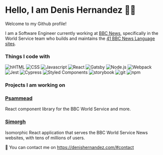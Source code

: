 # Hello, I am Denis Hernandez 👋🏻

Welcome to my Github profile!

I am a Software Engineer currently working at <a href="https://www.bbc.co.uk/news" target="_blank">BBC News</a>, specifically in the World Service team who builds and maintains the <a href="https://www.bbc.co.uk/ws/languages">41 BBC News Language sites</a>.

<h3>Things I code with</h3>
<p>
  <img alt="hHTML" src="https://img.shields.io/badge/-HTML-E34F26?style=flat&logo=html5&logoColor=white" />
  <img alt="CSS" src="https://img.shields.io/badge/-CSS-264DE4?style=flat&logo=css3&logoColor=white" />
  <img alt="Javascript" src="https://img.shields.io/badge/-Javascript-F7DF1E?style=flat&logo=javascript&logoColor=white" />
  <img alt="React" src="https://img.shields.io/badge/-React-45b8d8?style=flat&logo=react&logoColor=white" />
  <img alt="Gatsby" src="https://img.shields.io/badge/-Gatsby-764ABC?style=flat&logo=gatsby&logoColor=white" /> 
  <img alt="Node.js" src="https://img.shields.io/badge/-Node.js-43853d?style=flat&logo=node.js&logoColor=white" />
  <img alt="Webpack" src="https://img.shields.io/badge/-Webpack-8DD6F9?style=flat&logo=webpack&logoColor=white" />
  <img alt="Jest" src="https://img.shields.io/badge/-Jest-C21325?style=flat&logo=jest&logoColor=white" />
  <img alt="Cypress" src="https://img.shields.io/badge/-Cypress-17202C?style=flat&logo=cypress&logoColor=white" />
  <img alt="Styled Components" src="https://img.shields.io/badge/-StyledComponents-DB7093?style=flat&logo=styled-components&logoColor=white" />
  <img alt="storybook" src="https://img.shields.io/badge/-Storybook-FF4785?style=flat&logo=storybook&logoColor=white" />
  <img alt="git" src="https://img.shields.io/badge/-Git-F05032?style=flat&logo=git&logoColor=white" />
  <img alt="npm" src="https://img.shields.io/badge/-NPM-CB3837?style=flat&logo=npm&logoColor=white" />

</p>

<h3>Projects I am working on</h3>
<h3><a href="https://github.com/bbc/psammead">Psammead</a></h3>
<p>React component library for the BBC World Service and more.</p>
<h3><a  href="https://github.com/bbc/simorgh">Simorgh</a></h3>
<p>Isomorphic React application that serves the BBC World Service News websites, with tens of millions of users.</p>

📩 You can contact me on https://denishernandez.com/#contact
